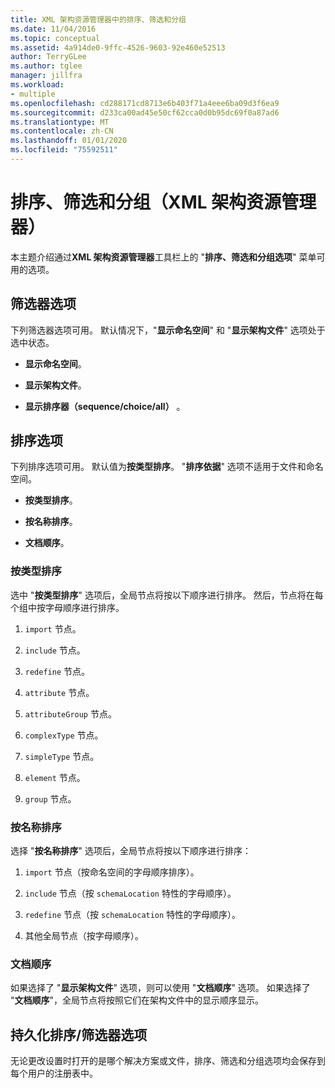 ```yaml
---
title: XML 架构资源管理器中的排序、筛选和分组
ms.date: 11/04/2016
ms.topic: conceptual
ms.assetid: 4a914de0-9ffc-4526-9603-92e460e52513
author: TerryGLee
ms.author: tglee
manager: jillfra
ms.workload:
- multiple
ms.openlocfilehash: cd288171cd8713e6b403f71a4eee6ba09d3f6ea9
ms.sourcegitcommit: d233ca00ad45e50cf62cca0d0b95dc69f0a87ad6
ms.translationtype: MT
ms.contentlocale: zh-CN
ms.lasthandoff: 01/01/2020
ms.locfileid: "75592511"
---
```

# <a name="sorting-filtering-and-grouping-xml-schema-explorer"></a>排序、筛选和分组（XML 架构资源管理器）

本主题介绍通过**XML 架构资源管理器**工具栏上的 "**排序、筛选和分组选项**" 菜单可用的选项。

## <a name="filter-options"></a>筛选器选项

下列筛选器选项可用。 默认情况下，"**显示命名空间**" 和 "**显示架构文件**" 选项处于选中状态。

- **显示命名空间**。

- **显示架构文件**。

- **显示排序器（sequence/choice/all）** 。

## <a name="sorting-options"></a>排序选项

下列排序选项可用。 默认值为**按类型排序**。 "**排序依据**" 选项不适用于文件和命名空间。

- **按类型排序**。

- **按名称排序**。

- **文档顺序**。

### <a name="sort-by-type"></a>按类型排序

选中 "**按类型排序**" 选项后，全局节点将按以下顺序进行排序。 然后，节点将在每个组中按字母顺序进行排序。

1. `import` 节点。

2. `include` 节点。

3. `redefine` 节点。

4. `attribute` 节点。

5. `attributeGroup` 节点。

6. `complexType` 节点。

7. `simpleType` 节点。

8. `element` 节点。

9. `group` 节点。

### <a name="sort-by-name"></a>按名称排序

选择 "**按名称排序**" 选项后，全局节点将按以下顺序进行排序：

1. `import` 节点（按命名空间的字母顺序排序）。

2. `include` 节点（按 `schemaLocation` 特性的字母顺序）。

3. `redefine` 节点（按 `schemaLocation` 特性的字母顺序）。

4. 其他全局节点（按字母顺序）。

### <a name="document-order"></a>文档顺序

如果选择了 "**显示架构文件**" 选项，则可以使用 "**文档顺序**" 选项。 如果选择了 "**文档顺序**"，全局节点将按照它们在架构文件中的显示顺序显示。

## <a name="persisting-sortfilter-options"></a>持久化排序/筛选器选项

无论更改设置时打开的是哪个解决方案或文件，排序、筛选和分组选项均会保存到每个用户的注册表中。
